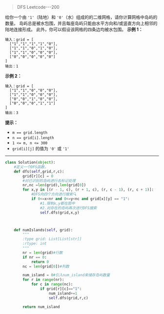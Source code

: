 > DFS  Leetcode---200

给你一个由 `'1'`（陆地）和 `'0'`（水）组成的的二维网格，请你计算网格中岛屿的数量。
岛屿总是被水包围，并且每座岛屿只能由水平方向和/或竖直方向上相邻的陆地连接形成。
此外，你可以假设该网格的四条边均被水包围。
**示例 1：**
```
输入：grid = [
  ["1","1","1","1","0"],
  ["1","1","0","1","0"],
  ["1","1","0","0","0"],
  ["0","0","0","0","0"]
]
输出：1
```
**示例 2：**
```
输入：grid = [
  ["1","1","0","0","0"],
  ["1","1","0","0","0"],
  ["0","0","1","0","0"],
  ["0","0","0","1","1"]
]
输出：3
```
**提示：**

- `m == grid.length`
- `n == grid[i].length`
- `1 <= m, n <= 300`
- `grid[i][j]` 的值为 `'0'` 或 `'1'`

---

```python
class Solution(object):
    #定义一个DFS函数，
    def dfs(self,grid,r,c):
        grid[r][c] = 0
        #对已识别的岛屿进行去标记处理
        nr,nc =len(grid),len(grid[0])
        for x,y in [(r - 1, c), (r + 1, c), (r, c - 1), (r, c + 1)]:
            #DFS向四个方向进行搜索🔍
            if 0<=x<nr and 0<=y<nc and grid[x][y] == "1":
                #1.限制x,y都在图中
                #2.对存在的岛屿再次进行DFS搜索
                self.dfs(grid,x,y)



    def numIslands(self, grid):
        """
        :type grid: List[List[str]]
        :rtype: int
        """
        nr = len(grid)#行数
        if nr == 0:
            return 0
        nc = len(grid[0])#列数

        num_island = 0#引入num_island来储存岛屿数量
        for r in range(nr):
            for c in range(nc):
                if grid[r][c]=="1":
                    num_island+=1
                    self.dfs(grid,r,c)

        return num_island

```
